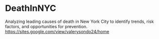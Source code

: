 # DeathInNYC
Analyzing leading causes of death in New York City to identify trends, risk factors, and opportunities for prevention.
https://sites.google.com/view/valerysondo24/home
